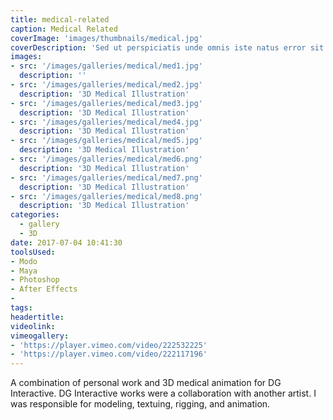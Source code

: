```yaml
---
title: medical-related
caption: Medical Related
coverImage: 'images/thumbnails/medical.jpg'
coverDescription: 'Sed ut perspiciatis unde omnis iste natus error sit voluptatem accusantium doloremque laudantium, totam rem aperiam, eaque ipsa quae ab illo inventore veritatis et quasi architecto beatae vitae dicta sunt explicabo'
images:
- src: '/images/galleries/medical/med1.jpg'
  description: ''
- src: '/images/galleries/medical/med2.jpg'
  description: '3D Medical Illustration'
- src: '/images/galleries/medical/med3.jpg'
  description: '3D Medical Illustration'
- src: '/images/galleries/medical/med4.jpg'
  description: '3D Medical Illustration'
- src: '/images/galleries/medical/med5.jpg'
  description: '3D Medical Illustration'
- src: '/images/galleries/medical/med6.png'
  description: '3D Medical Illustration'
- src: '/images/galleries/medical/med7.png'
  description: '3D Medical Illustration'
- src: '/images/galleries/medical/med8.png'
  description: '3D Medical Illustration'
categories:
  - gallery
  - 3D
date: 2017-07-04 10:41:30
toolsUsed:
- Modo
- Maya
- Photoshop
- After Effects
- 
tags:
headertitle:
videolink:
vimeogallery:
- 'https://player.vimeo.com/video/222532225'
- 'https://player.vimeo.com/video/222117196'
---
```

A combination of personal work and 3D medical animation for DG Interactive. DG Interactive works were a collaboration with another artist. I was responsible for modeling, textuing, rigging, and animation. 